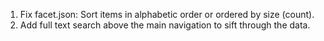 1. Fix facet.json: Sort items in alphabetic order or ordered by size (count).
2. Add full text search above the main navigation to sift through the data.

